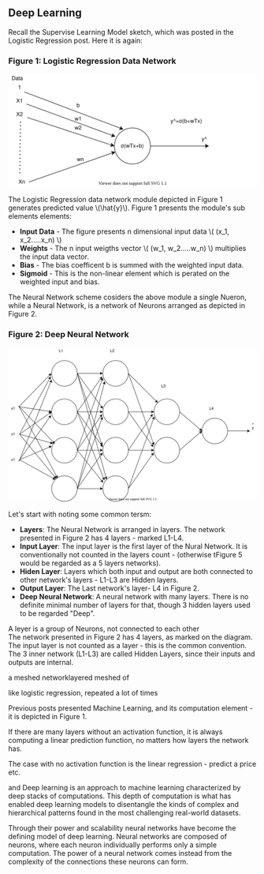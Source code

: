 ## Deep Learning

Recall the Supervise Learning Model sketch, which was posted in the Logistic Regression post. Here it is again:

### Figure 1: Logistic Regression Data Network


![Supervise Learning Outlines](../assets/images/supervised/ML-data-sigmoid-network.svg)


The Logistic Regression data network module depicted in Figure 1 generates predicted value \\(\hat{y}\\). Figure 1 presents the module's sub elements elements:

- **Input Data** - The figure presents n dimensional input data \\( (x_1, x_2.....x_n) \\)
- **Weights** - The n input weigths vector  \\( (w_1, w_2.....w_n) \\) multiplies the input data vector.
- **Bias** - The bias coefficent b is summed with the weighted input data.
- **Sigmoid** - This is the non-linear element which is perated on the weighted input and bias.



The Neural Network scheme cosiders the above module a single Nueron, while a Neural Network, is a network of Neurons arranged as depicted in Figure 2.

### Figure 2: Deep Neural Network


![Supervise Learning Outlines](../assets/images/neural-networks/deep-neural-network.svg)


Let's start with noting some common tersm:

- **Layers**: The Neural Network is arranged in layers. The network presented in Figure 2 has 4 layers - marked L1-L4.
- **Input Layer**: The input layer is the first layer of the Nural Network. It is conventionally not counted in the layers count - (otherwise tFigure 5 would be regarded as a 5 layers networks).
- **Hiden Layer**: Layers which both input and output are both connected to other network's  layers - L1-L3 are Hidden layers.
- **Output Layer**: The Last network's layer-  L4 in Figure 2.
- **Deep Neural Network**: A neural network with many layers. There is no definite minimal number of layers for that, though 3 hidden layers used to be regarded "Deep".







A leyer is a group of Neurons, not connected to each other  
The network presented in Figure 2 has 4 layers, as marked on the diagram. The input layer is not counted as a layer - this is the common convention. The 3 inner network (L1-L3) are called Hidden Layers, since their inputs and outputs are internal.












a meshed networklayered meshed  of 


like logistic regression, repeated a lot of times

Previous posts presented Machine Learning, and its computation element - it is depicted in Figure 1.


If there are many layers without an activation function, it is always computing a linear prediction function, no matters how layers the network has.


The case with no activation function is the linear regression - predict a price etc.



and Deep learning is an approach to machine learning characterized by deep stacks of computations. This depth of computation is what has enabled deep learning models to disentangle the kinds of complex and hierarchical patterns found in the most challenging real-world datasets.

Through their power and scalability neural networks have become the defining model of deep learning. Neural networks are composed of neurons, where each neuron individually performs only a simple computation. The power of a neural network comes instead from the complexity of the connections these neurons can form.
